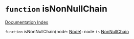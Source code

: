 # `function` isNonNullChain

[Documentation Index](../README.md)

`function` isNonNullChain(node: [Node](../private.interface.Node/README.md)): node `is` [NonNullChain](../private.interface.NonNullChain/README.md)